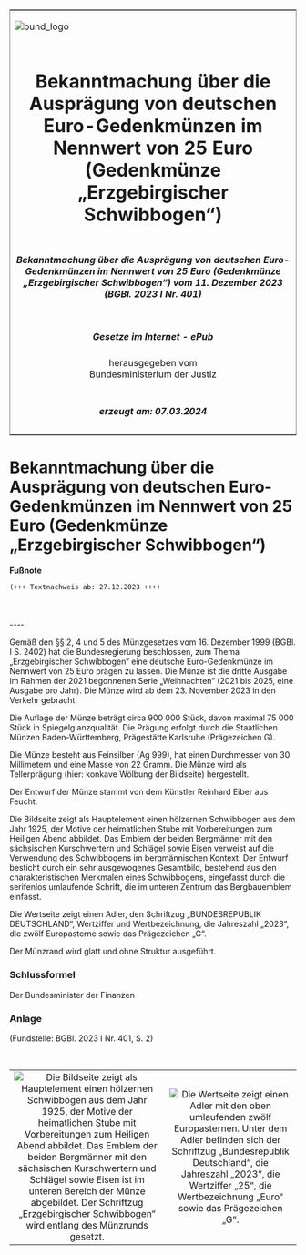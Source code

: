 <span id="DECKBLATT.html"></span>

<table border="0" frame="border" width="100%">

<tr valign="top">

<td align="left">

![bund\_logo](BfJ_2021_Web_de_de.gif)

</td>

<td align="right">

 

</td>

</tr>

<tr align="center" valign="middle">

<td colspan="2">

# Bekanntmachung über die Ausprägung von deutschen Euro-Gedenkmünzen im Nennwert von 25 Euro (Gedenkmünze „Erzgebirgischer Schwibbogen“)

</td>

</tr>

<tr align="center" valign="middle">

<td colspan="2">

##### Bekanntmachung über die Ausprägung von deutschen Euro-Gedenkmünzen im Nennwert von 25 Euro (Gedenkmünze „Erzgebirgischer Schwibbogen“) vom 11. Dezember 2023 (BGBl. 2023 I Nr. 401)

</td>

</tr>

<tr align="center" valign="middle">

<td colspan="2">

  
  

##### Gesetze im Internet - ePub  
  
herausgegeben vom  
Bundesministerium der Justiz

</td>

</tr>

<tr align="center" valign="bottom">

<td colspan="2">

  
  

##### erzeugt am: 07.03.2024

</td>

</tr>

</table>

<span id="BJNR1910A0023.html"></span>

# Bekanntmachung über die Ausprägung von deutschen Euro-Gedenkmünzen im Nennwert von 25 Euro (Gedenkmünze „Erzgebirgischer Schwibbogen“)

<div>

  
**Fußnote**

<div class="jnhtml">

<div>

<div class="jurAbsatz">

  

``` 
(+++ Textnachweis ab: 27.12.2023 +++)

 
```

</div>

</div>

</div>

</div>

<span id="BJNR1910A0023BJNE000100000.html"></span>

###   
\----

<div>

<div class="jnhtml">

<div>

<div class="jurAbsatz">

Gemäß den §§ 2, 4 und 5 des Münzgesetzes vom 16. Dezember 1999 (BGBl. I
S. 2402) hat die Bundesregierung beschlossen, zum Thema „Erzgebirgischer
Schwibbogen“ eine deutsche Euro-Gedenkmünze im Nennwert von 25 Euro
prägen zu lassen. Die Münze ist die dritte Ausgabe im Rahmen der 2021
begonnenen Serie „Weihnachten“ (2021 bis 2025, eine Ausgabe pro Jahr).
Die Münze wird ab dem 23. November 2023 in den Verkehr gebracht.

</div>

<div class="jurAbsatz">

Die Auflage der Münze beträgt circa 900 000 Stück, davon maximal 75 000
Stück in Spiegelglanzqualität. Die Prägung erfolgt durch die Staatlichen
Münzen Baden-Württemberg, Prägestätte Karlsruhe (Prägezeichen G).

</div>

<div class="jurAbsatz">

Die Münze besteht aus Feinsilber (Ag 999), hat einen Durchmesser von 30
Millimetern und eine Masse von 22 Gramm. Die Münze wird als
Tellerprägung (hier: konkave Wölbung der Bildseite) hergestellt.

</div>

<div class="jurAbsatz">

Der Entwurf der Münze stammt von dem Künstler Reinhard Eiber aus Feucht.

</div>

<div class="jurAbsatz">

Die Bildseite zeigt als Hauptelement einen hölzernen Schwibbogen aus dem
Jahr 1925, der Motive der heimatlichen Stube mit Vorbereitungen zum
Heiligen Abend abbildet. Das Emblem der beiden Bergmänner mit den
sächsischen Kurschwertern und Schlägel sowie Eisen verweist auf die
Verwendung des Schwibbogens im bergmännischen Kontext. Der Entwurf
besticht durch ein sehr ausgewogenes Gesamtbild, bestehend aus den
charakteristischen Merkmalen eines Schwibbogens, eingefasst durch die
serifenlos umlaufende Schrift, die im unteren Zentrum das Bergbauemblem
einfasst.

</div>

<div class="jurAbsatz">

Die Wertseite zeigt einen Adler, den Schriftzug „BUNDESREPUBLIK
DEUTSCHLAND“, Wertziffer und Wertbezeichnung, die Jahreszahl „2023“, die
zwölf Europasterne sowie das Prägezeichen „G“.

</div>

<div class="jurAbsatz">

Der Münzrand wird glatt und ohne Struktur ausgeführt.

</div>

</div>

</div>

</div>

<span id="BJNR1910A0023BJNE000200000.html"></span>

### Schlussformel  

<div>

<div class="jnhtml">

<div>

<div class="jurAbsatz">

<span class="SP">Der Bundesminister der Finanzen</span>

</div>

</div>

</div>

</div>

<span id="BJNR1910A0023BJNE000300000.html"></span>

### Anlage  

<div>

<div class="jnhtml">

<div>

<div class="jurAbsatz">

<div class="kommentar_Fundstelle">

(Fundstelle: BGBl. 2023 I Nr. 401, S. 2)

</div>

</div>

<div class="jurAbsatz">

 

</div>

|                                                                                                                                                                                                                                                                                                                                                                                                                                 |                                                                                                                                                                                                                                                                                             |
| :-----------------------------------------------------------------------------------------------------------------------------------------------------------------------------------------------------------------------------------------------------------------------------------------------------------------------------------------------------------------------------------------------------------------------------: | :-----------------------------------------------------------------------------------------------------------------------------------------------------------------------------------------------------------------------------------------------------------------------------------------: |
| ![Die Bildseite zeigt als Hauptelement einen hölzernen Schwibbogen aus dem Jahr 1925, der Motive der heimatlichen Stube mit Vorbereitungen zum Heiligen Abend abbildet. Das Emblem der beiden Bergmänner mit den sächsischen Kurschwertern und Schlägel sowie Eisen ist im unteren Bereich der Münze abgebildet. Der Schriftzug „Erzgebirgischer Schwibbogen“ wird entlang des Münzrunds gesetzt.](bgbl1_2023_j04010_0010.jpeg) | ![Die Wertseite zeigt einen Adler mit den oben umlaufenden zwölf Europasternen. Unter dem Adler befinden sich der Schriftzug „Bundesrepublik Deutschland“, die Jahreszahl „2023“, die Wertziffer „25“, die Wertbezeichnung „Euro“ sowie das Prägezeichen „G“.](bgbl1_2023_j04010_0020.jpeg) |

</div>

</div>

</div>
